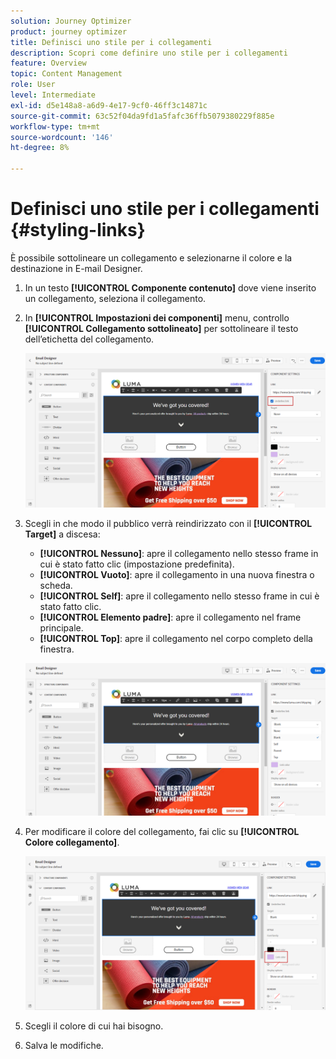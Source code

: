 ```yaml
---
solution: Journey Optimizer
product: journey optimizer
title: Definisci uno stile per i collegamenti
description: Scopri come definire uno stile per i collegamenti
feature: Overview
topic: Content Management
role: User
level: Intermediate
exl-id: d5e148a8-a6d9-4e17-9cf0-46ff3c14871c
source-git-commit: 63c52f04da9fd1a5fafc36ffb5079380229f885e
workflow-type: tm+mt
source-wordcount: '146'
ht-degree: 8%

---
```


# Definisci uno stile per i collegamenti {#styling-links}

È possibile sottolineare un collegamento e selezionarne il colore e la destinazione in E-mail Designer.

1. In un testo **[!UICONTROL Componente contenuto]** dove viene inserito un collegamento, seleziona il collegamento.

1. In **[!UICONTROL Impostazioni dei componenti]** menu, controllo **[!UICONTROL Collegamento sottolineato]** per sottolineare il testo dell’etichetta del collegamento.

   ![](assets/link_1.png)

1. Scegli in che modo il pubblico verrà reindirizzato con il **[!UICONTROL Target]** a discesa:

   * **[!UICONTROL Nessuno]**: apre il collegamento nello stesso frame in cui è stato fatto clic (impostazione predefinita).
   * **[!UICONTROL Vuoto]**: apre il collegamento in una nuova finestra o scheda.
   * **[!UICONTROL Self]**: apre il collegamento nello stesso frame in cui è stato fatto clic.
   * **[!UICONTROL Elemento padre]**: apre il collegamento nel frame principale.
   * **[!UICONTROL Top]**: apre il collegamento nel corpo completo della finestra.

   ![](assets/link_2.png)

1. Per modificare il colore del collegamento, fai clic su **[!UICONTROL Colore collegamento]**.

   ![](assets/link_3.png)

1. Scegli il colore di cui hai bisogno.

1. Salva le modifiche.
